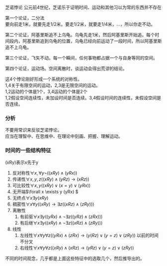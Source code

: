 芝诺悖论
公元前4世纪，芝诺乐于证明时间、运动和其他习以为常的东西并不存在

第一个论证，二分法  
要向前走1米，就要先走1/2米。要走1/2米，就要走1/4米，...，所以你走不动。  

第二个论证，阿基里斯追不上乌龟。乌龟先走1米，然后阿基里斯开始追。每个时间段内，阿基里斯追到乌龟的位置，乌龟已经向前运动了一段时间，所以阿基里斯追不上乌龟。  

第三个论证，飞矢不动。每一个瞬间，任何事物都占据一个与自身等同的空间。   

第四个论证，运动场。空间离散时，谈运动会得出荒谬的结论。  

这4个悖论刚好形成一个系统的对称性。  
1,4关于有限空间的运动，2,3是无限空间的运动。    
1,2运动的个体是1个，3,4运动的个体是2个  
1,2假设空间连续性，未加设时间是否连续。3,4假设时间的连续性，未假设空间是否连续。  

### 分析
不要用常识来反驳芝诺悖论。  
应当在理智中、在思维中、在理论中刻画、把握、理解运动。  



### 时间的一些结构特征

(xRy)表示x先于y  
1. 反对称性$\forall x,\forall y \lnot((xRy) \land (yRx))$
2. 传递性$\forall x,y,z((xRy) \land (yRz) \to (xRz))$
3. 可比较性$\forall x,y ((xRy) \lor (x=y) \lor (yRx))$
4. 无开端$\forall x \exists y (yRx) $
5. 无终点$\forall x\exists y(xRy)$
6. 稠密性$\forall x\forall y((xRy)\to \exists z((xRz)\land(zRy)))$
7. 离散性
    1. 有前驱$\forall x \exists y((yRx)\land \lnot \exists z((yRz)\land(zRx)))$
    2. 有后继$\forall x \exists y((xRy)\land \lnot \exists z((xRz)\land(zRy)))$
8. 线性
    1. 左线性$\forall x\forall y \forall z((yRx)\land(zRx)\to(y(Rz)\lor(y=z)\lor(zRy))$
    以前的时间不分叉
    2. 右线性$\forall x\forall y\forall z((xRy)\land(xRz)\to(yRz)\lor(y=z)\lor(zRy))$

不同的时间观念，几乎都是上面这些特征中的选取几个，然后推导出的。  
